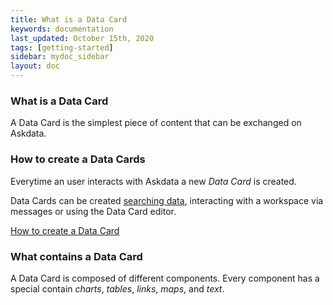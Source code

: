 ```yaml
---
title: What is a Data Card
keywords: documentation
last_updated: October 15th, 2020
tags: [getting-started]
sidebar: mydoc_sidebar
layout: doc
---
```


### What is a Data Card

A Data Card is the simplest piece of content that can be exchanged on Askdata. 

### How to create a Data Cards

Everytime an user interacts with Askdata a new *Data Card* is created.

Data Cards can be created [searching data](/docs/searching-data), interacting with a workspace via messages or using the Data Card editor.

[How to create a Data Card](/docs/how-to-create-a-data-card)

### What contains a Data Card

A Data Card is composed of different components. Every component has a special contain *charts*, *tables*, *links*, *maps*, and *text*.
